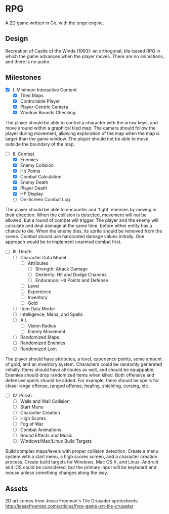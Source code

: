 # RPG

A 2D game written in Go, with the engo engine.

## Design

Recreation of Castle of the Winds (1993): an orthogonal, tile-based RPG in
which the game advances when the player moves. There are no animations,
and there is no audio.

## Milestones

- [x] I. Minimum Interactive Content
	- [x] Tiled Maps
	- [x] Controllable Player
	- [x] Player-Centric Camera
	- [x] Window Bounds Checking

The player should be able to control a character with the arrow keys, and
move around within a graphical tiled map. The camera should follow the
player during movement, allowing exploration of the map when the map is
larger than the game window. The player should not be able to move outside
the boundary of the map.

- [ ] II. Combat
	- [x] Enemies
	- [x] Enemy Collision
	- [x] Hit Points
	- [x] Combat Calculation
	- [x] Enemy Death
	- [x] Player Death
	- [x] HP Display
	- [ ] On-Screen Combat Log

The player should be able to encounter and 'fight' enemies by moving in
their direction. When the collision is detected, movement will not be
allowed, but a round of combat will trigger. The player and the enemy will
calculate and deal damage at the same time, before either entity has a
chance to die. When the enemy dies, its sprite should be removed from the
scene. Combat should use hardcoded damage values initially. One approach
would be to implement unarmed combat first.

- [ ] III. Depth
	- [ ] Character Data Model
		- [ ] Attributes
			- [ ] Strength: Attack Damage
			- [ ] Dexterity: Hit and Dodge Chances
			- [ ] Endurance: Hit Points and Defense
		- [ ] Level
		- [ ] Experience
		- [ ] Inventory
		- [ ] Gold
	- [ ] Item Data Model
	- [ ] Intelligence, Mana, and Spells
	- [ ] A.I.
		- [ ] Vision Radius
		- [ ] Enemy Movement
	- [ ] Randomized Maps
	- [ ] Randomized Enemies
	- [ ] Randomized Loot

The player should have attributes, a level, experience points, some amount
of gold, and an inventory system. Characters could be randomly generated
initially. Items should have attributes as well, and should be equippable.
Enemies should drop randomized items when killed. Both offensive and
defensive spells should be added. For example, there should be spells for
close-range offense, ranged offense, healing, shielding, cursing, etc.

- [ ] IV. Polish
	- [ ] Walls and Wall Collision
	- [ ] Start Menu
	- [ ] Character Creation
	- [ ] High Scores
	- [ ] Fog of War
	- [ ] Combat Animations
	- [ ] Sound Effects and Music
	- [ ] Windows/Mac/Linux Build Targets

Build complex maps/levels with proper collision detection. Create a menu
system with a start menu, a high scores screen, and a character creation
process. Create build targets for Windows, Mac OS X, and Linux. Android
and iOS could be considered, but the primary input will be keyboard and
mouse unless something changes along the way.

## Assets

2D art comes from Jesse Freeman's Tile Crusader spritesheets:
http://jessefreeman.com/articles/free-game-art-tile-crusader
